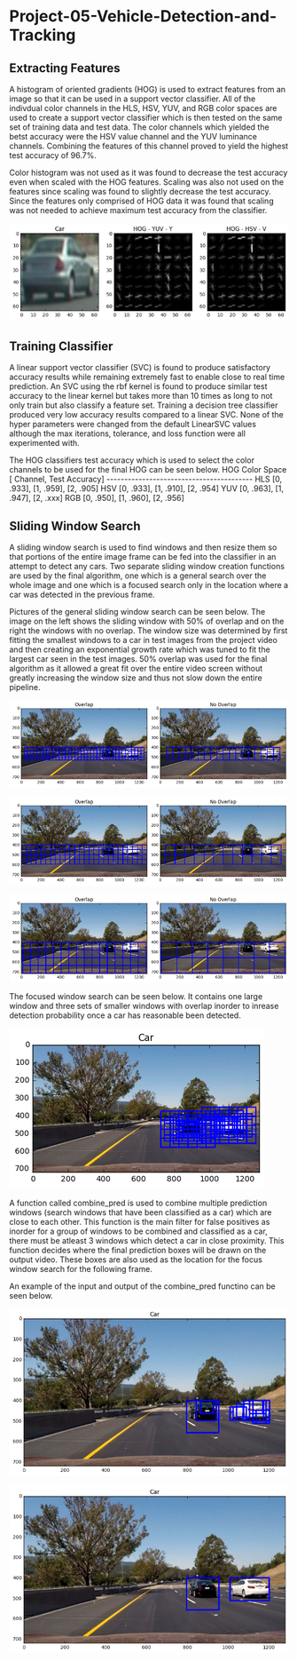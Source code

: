 # Project-05-Vehicle-Detection-and-Tracking


## Extracting Features

A histogram of oriented gradients (HOG) is used to extract features from an image so that it can be used in a support vector classifier. All of the indivdual color channels in the HLS, HSV, YUV, and RGB color spaces are used to create a support vector classifier which is then tested on the same set of training data and test data. The color channels which yielded the betst accuracy were the HSV value channel and the YUV luminance channels. Combining the features of this channel proved to yield the highest test accuracy of 96.7%. 

Color histogram was not used as it was found to decrease the test accuracy even when scaled with the HOG features. Scaling was also not used on the features since scaling was found to slightly decrease the test accuracy. Since the features only comprised of HOG data it was found that scaling was not needed to achieve maximum test accuracy from the classifier.


![HOG Features](/readme_images/hog.png)

## Training Classifier

A linear support vector classifier (SVC) is found to produce satisfactory accuracy results while remaining extremely fast to enable close to real time prediction. An SVC using the rbf kernel is found to produce similar test accuracy to the linear kernel but takes more than 10 times as long to not only train but also classify a feature set. Training a decision tree classifier produced very low accuracy results compared to a linear SVC. None of the hyper parameters were changed from the default LinearSVC values although the max iterations, tolerance, and loss function were all experimented with.

The HOG classifiers test accuracy which is used to select the color channels to be used for the final HOG can be seen below.
    HOG Color Space [ Channel, Test Accuracy]
	-----------------------------------------
    HLS [0, .933], [1, .959], [2, .905]
    HSV [0, .933], [1, .910], [2, .954]
    YUV [0, .963], [1, .947], [2, .xxx]
    RGB [0, .950], [1, .960], [2, .956]


## Sliding Window Search

A sliding window search is used to find windows and then resize them so that portions of the entire image frame can be fed into the classifier in an attempt to detect any cars. Two separate sliding window creation functions are used by the final algorithm, one which is a general search over the whole image and one which is a focused search only in the location where a car was detected in the previous frame.

Pictures of the general sliding window search can be seen below. The image on the left shows the sliding window with 50% of overlap and on the right the windows with no overlap. The window size was determined by first fitting the smallest windows to a car in test images from the project video and then creating an exponential growth rate which was tuned to fit the largest car seen in the test images. 50% overlap was used for the final algorithm as it allowed a great fit over the entire video screen without greatly increasing the window size and thus not slow down the entire pipeline.

![General Sliding Window - Small](/readme_images/sw1.png)

![General Sliding Window - Medium](/readme_images/sw2.png)

![General Sliding Window - Large](/readme_images/sw3.png)

The focused window search can be seen below. It contains one large window and three sets of smaller windows with overlap inorder to inrease detection probability once a car has reasonable been detected.

![Focused Sliding Window - All](/readme_images/sw4.png)

A function called combine_pred is used to combine multiple prediction windows (search windows that have been classified as a car) which are close to each other. This function is the main filter for false positives as inorder for a group of windows to be combined and classified as a car, there must be atleast 3 windows which detect a car in close proximity. This function decides where the final prediction boxes will be drawn on the output video. These boxes are also used as the location for the focus window search for the following frame.

An example of the input and output of the combine_pred functino can be seen below.

![Combine Predictions - Input](/readme_images/combinein.png)

![Combine Predictions - Output](/readme_images/combineout.png)



